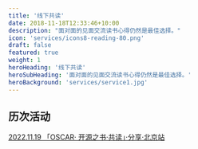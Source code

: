 ```yaml
---
title: '线下共读'
date: 2018-11-18T12:33:46+10:00
description: "面对面的见面交流读书心得仍然是最佳选择。"
icon: 'services/icons8-reading-80.png'
draft: false
featured: true
weight: 1
heroHeading: '线下共读'
heroSubHeading: '面对面的见面交流读书心得仍然是最佳选择。'
heroBackground: 'services/service1.jpg'
---
```



## 历次活动

[2022.11.19 「OSCAR· 开源之书·共读」·分享·北京站](/posts/2022-11-19-co-reading-meetup/)